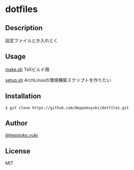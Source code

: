 # dotfiles

## Description

設定ファイルとか入れとく

## Usage

[make.sh](/make.sh) TeXビルド用

[setup.sh](/setup.sh) ArchLinuxの環境構築スクリプトを作りたい

## Installation

    $ git clone https://github.com/Heppokoyuki/dotfiles.git

## Author

[@heppoko_yuki](https://twitter.com/heppoko_yuki)

## License

MIT
